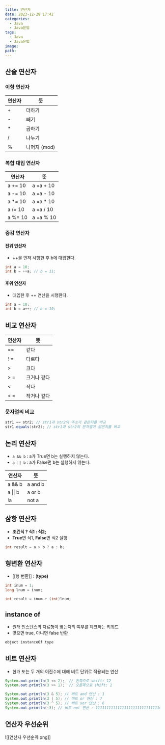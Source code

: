 ```yaml
---
title: 연산자
date: 2023-12-28 17:42
categories:
  - Java
  - Java문법
tags:
  - Java
  - Java문법
image: 
path:
---
```


## 산술 연산자
### 이항 연산자

|연산자|뜻|
| --- | --- |
| + | 더하기 |
| - | 빼기 |
| * | 곱하기 |
| / | 나누기 |
| % | 나머지 (mod) |

### 복합 대입 연산자

|연산자|뜻|
| --- | --- |
| a += 10 | a =a + 10 |
| a -= 10 | a =a - 10 |
| a *= 10 | a =a * 10 |
| a /= 10 | a =a / 10 |
| a %= 10 | a =a % 10 |

### 증감 연산자

#### 전위 연산자

- ++을 먼저 시행한 후 b에 대입한다.

```java
int a = 10;
int b = ++a; // b = 11;
```

#### 후위 연산자

- 대입한 후 ++ 연산을 시행한다.

```java
int a = 10;
int b = a++; // b = 10;
```


## 비교 연산자

|연산자|뜻|
| --- | --- |
| == | 같다 |
| ! = | 다르다 |
| > | 크다 |
| > = | 크거나 같다 |
| < | 작다 |
| < = | 작거나 같다 |

### 문자열의 비교

```java
str1 == str2; // str1과 str2의 주소가 같은지를 비교
str1.equals(str2); // str1과 str2의 문자열이 같은지를 비교
```

## 논리 연산자
- `a && b` : a가 True면 b는 실행하지 않는다.
- `a || b` : a가 False면 b는 실행하지 않는다.

|연산자|뜻|
| --- | --- |
| a && b | a and b |
| a \|\| b | a or b |
| !a | not a |

## 삼항 연산자
- **조건식 ? 식1 : 식2;**
- **True**면 식1, **False**면 식2 실행

```java
int result = a > b ? a : b; 
```

## 형변환 연산자
+ [[형 변환]] : **(type)**

```java
int inum = 1;
long lnum = inum;

int result = inum + (int)lnum;
```

## instance of
+ 원래 인스턴스의 자료형이 맞는지의 여부를 체크하는 키워드
+ 맞으면 true, 아니면 false 반환

```java
object instanceOf type
```

## 비트 연산자
+ 한개 또는 두 개의 이진수에 대해 비트 단위로 적용되는 연산

```java
System.out.println(3 << 2);  // 왼쪽으로 shift: 12
System.out.println(3 >> 1);  // 오른쪽으로 shift: 1

System.out.println(3 & 5); // 비트 and 연산 : 1
System.out.println(3 | 5); // 비트 or 연산 : 7
System.out.println(3 ^ 5); // 비트 xor 연산 : 6
System.out.println(~3); // 비트 not 연산 : 11111111111111111111111111111010

```

## 연산자 우선순위
![[연산자 우선순위.png]]
